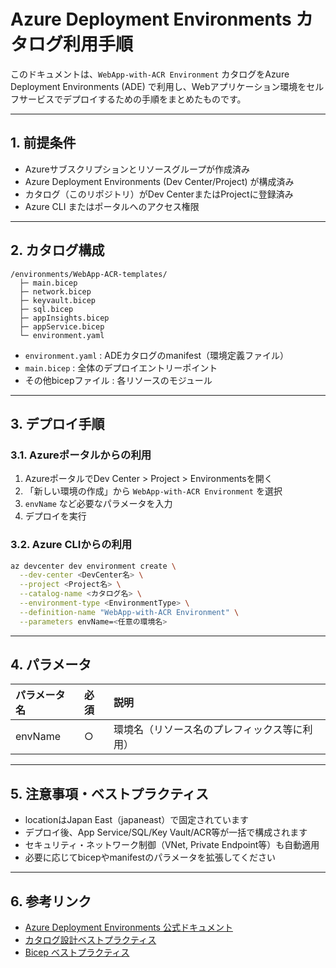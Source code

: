 # Azure Deployment Environments カタログ利用手順

このドキュメントは、`WebApp-with-ACR Environment` カタログをAzure Deployment Environments (ADE) で利用し、Webアプリケーション環境をセルフサービスでデプロイするための手順をまとめたものです。

---

## 1. 前提条件
- Azureサブスクリプションとリソースグループが作成済み
- Azure Deployment Environments (Dev Center/Project) が構成済み
- カタログ（このリポジトリ）がDev CenterまたはProjectに登録済み
- Azure CLI またはポータルへのアクセス権限

---

## 2. カタログ構成

```
/environments/WebApp-ACR-templates/
  ├─ main.bicep
  ├─ network.bicep
  ├─ keyvault.bicep
  ├─ sql.bicep
  ├─ appInsights.bicep
  ├─ appService.bicep
  └─ environment.yaml
```

- `environment.yaml` : ADEカタログのmanifest（環境定義ファイル）
- `main.bicep` : 全体のデプロイエントリーポイント
- その他bicepファイル : 各リソースのモジュール

---

## 3. デプロイ手順

### 3.1. Azureポータルからの利用
1. AzureポータルでDev Center > Project > Environmentsを開く
2. 「新しい環境の作成」から `WebApp-with-ACR Environment` を選択
3. `envName` など必要なパラメータを入力
4. デプロイを実行

### 3.2. Azure CLIからの利用
```sh
az devcenter dev environment create \
  --dev-center <DevCenter名> \
  --project <Project名> \
  --catalog-name <カタログ名> \
  --environment-type <EnvironmentType> \
  --definition-name "WebApp-with-ACR Environment" \
  --parameters envName=<任意の環境名>
```

---

## 4. パラメータ
| パラメータ名 | 必須 | 説明 |
|:------------|:-----|:------|
| envName     | ○    | 環境名（リソース名のプレフィックス等に利用） |

---

## 5. 注意事項・ベストプラクティス
- locationはJapan East（japaneast）で固定されています
- デプロイ後、App Service/SQL/Key Vault/ACR等が一括で構成されます
- セキュリティ・ネットワーク制御（VNet, Private Endpoint等）も自動適用
- 必要に応じてbicepやmanifestのパラメータを拡張してください

---

## 6. 参考リンク
- [Azure Deployment Environments 公式ドキュメント](https://learn.microsoft.com/ja-jp/azure/deployment-environments/)
- [カタログ設計ベストプラクティス](https://learn.microsoft.com/ja-jp/azure/deployment-environments/best-practice-catalog-structure)
- [Bicep ベストプラクティス](https://learn.microsoft.com/ja-jp/azure/azure-resource-manager/bicep/best-practices)
